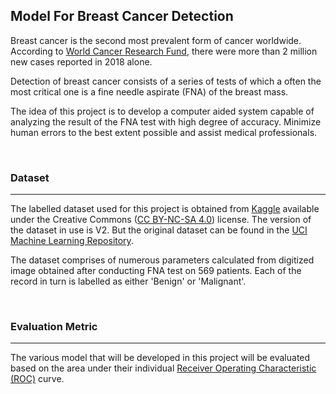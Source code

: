 ## Model For Breast Cancer Detection

Breast cancer is the second most prevalent form of cancer worldwide. According to [World Cancer Research Fund](https://www.wcrf.org/dietandcancer/cancer-trends/breast-cancer-statistics), there were more than 2 million new cases reported in 2018 alone.

Detection of breast cancer consists of a series of tests of which a often the most critical one is a fine needle aspirate (FNA) of the breast mass.

The idea of this project is to develop a computer aided system capable of analyzing the result of the FNA test with high degree of accuracy. Minimize human errors to the best extent possible and assist medical professionals.

&nbsp;

### Dataset
____

The labelled dataset used for this project is obtained from [Kaggle](https://www.kaggle.com/uciml/breast-cancer-wisconsin-data) available under the Creative Commons ([CC BY-NC-SA 4.0](https://creativecommons.org/licenses/by-nc-sa/4.0/)) license. The version of the dataset in use is V2. But the original dataset can be found in the [UCI Machine Learning Repository](https://archive.ics.uci.edu/ml/datasets/Breast+Cancer+Wisconsin+%28Diagnostic%29).

The dataset comprises of numerous parameters calculated from digitized image obtained after conducting FNA test on 569 patients. Each of the record in turn is labelled as either 'Benign' or 'Malignant'.

&nbsp;

### Evaluation Metric
___

The various model that will be developed in this project will be evaluated based on the area under their individual [Receiver Operating Characteristic (ROC)](https://en.wikipedia.org/wiki/Receiver_operating_characteristic) curve.